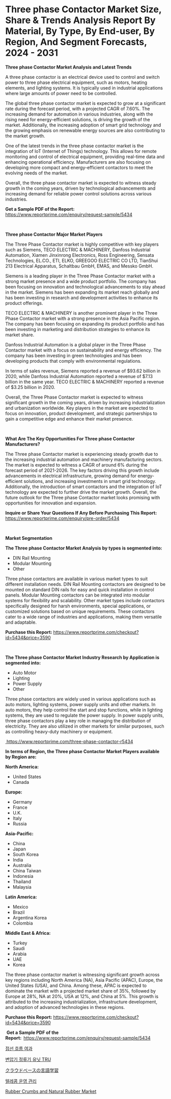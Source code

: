 <p><h1>Three phase Contactor Market Size, Share & Trends Analysis Report By Material, By Type, By End-user, By Region, And Segment Forecasts, 2024 - 2031</h1></p><p><strong>Three phase Contactor Market Analysis and Latest Trends</strong></p>
<p><p>A three phase contactor is an electrical device used to control and switch power to three phase electrical equipment, such as motors, heating elements, and lighting systems. It is typically used in industrial applications where large amounts of power need to be controlled.</p><p>The global three phase contactor market is expected to grow at a significant rate during the forecast period, with a projected CAGR of 7.60%. The increasing demand for automation in various industries, along with the rising need for energy-efficient solutions, is driving the growth of the market. Additionally, the increasing adoption of smart grid technology and the growing emphasis on renewable energy sources are also contributing to the market growth.</p><p>One of the latest trends in the three phase contactor market is the integration of IoT (Internet of Things) technology. This allows for remote monitoring and control of electrical equipment, providing real-time data and enhancing operational efficiency. Manufacturers are also focusing on developing more compact and energy-efficient contactors to meet the evolving needs of the market.</p><p>Overall, the three phase contactor market is expected to witness steady growth in the coming years, driven by technological advancements and increasing demand for reliable power control solutions across various industries.</p></p>
<p><strong>Get a Sample PDF of the Report:&nbsp;</strong> <a href="https://www.reportprime.com/enquiry/request-sample/5434">https://www.reportprime.com/enquiry/request-sample/5434</a></p>
<p>&nbsp;</p>
<p><strong>Three phase Contactor Major Market Players</strong></p>
<p><p>The Three Phase Contactor market is highly competitive with key players such as Siemens, TECO ELECTRIC & MACHINERY, Danfoss Industrial Automation, Xiamen Jinxinrong Electronics, Ross Engineering, Sensata Technologies, EL.CO., ETI, ELKO, GREEGOO ELECTRIC CO LTD, TianShui 213 Electrical Apparatus, Schaltbau GmbH, EMAS, and Messko GmbH.</p><p>Siemens is a leading player in the Three Phase Contactor market with a strong market presence and a wide product portfolio. The company has been focusing on innovation and technological advancements to stay ahead in the market. Siemens has been expanding its market reach globally and has been investing in research and development activities to enhance its product offerings.</p><p>TECO ELECTRIC & MACHINERY is another prominent player in the Three Phase Contactor market with a strong presence in the Asia Pacific region. The company has been focusing on expanding its product portfolio and has been investing in marketing and distribution strategies to enhance its market share.</p><p>Danfoss Industrial Automation is a global player in the Three Phase Contactor market with a focus on sustainability and energy efficiency. The company has been investing in green technologies and has been developing products that comply with environmental regulations.</p><p>In terms of sales revenue, Siemens reported a revenue of $93.62 billion in 2020, while Danfoss Industrial Automation reported a revenue of $7.13 billion in the same year. TECO ELECTRIC & MACHINERY reported a revenue of $3.25 billion in 2020.</p><p>Overall, the Three Phase Contactor market is expected to witness significant growth in the coming years, driven by increasing industrialization and urbanization worldwide. Key players in the market are expected to focus on innovation, product development, and strategic partnerships to gain a competitive edge and enhance their market presence.</p></p>
<p>&nbsp;</p>
<p><strong>What Are The Key Opportunities For Three phase Contactor Manufacturers?</strong></p>
<p><p>The Three phase Contactor market is experiencing steady growth due to the increasing industrial automation and machinery manufacturing sectors. The market is expected to witness a CAGR of around 6% during the forecast period of 2021-2026. The key factors driving this growth include advancements in electrical infrastructure, growing demand for energy-efficient solutions, and increasing investments in smart grid technology. Additionally, the introduction of smart contactors and the integration of IoT technology are expected to further drive the market growth. Overall, the future outlook for the Three phase Contactor market looks promising with opportunities for innovation and expansion.</p></p>
<p><strong>Inquire or Share Your Questions If Any Before Purchasing This Report:</strong> <a href="https://www.reportprime.com/enquiry/pre-order/5434">https://www.reportprime.com/enquiry/pre-order/5434</a></p>
<p>&nbsp;</p>
<p><strong>Market Segmentation</strong></p>
<p><strong>The Three phase Contactor Market Analysis by types is segmented into:</strong></p>
<p><ul><li>DIN Rail Mounting</li><li>Modular Mounting</li><li>Other</li></ul></p>
<p><p>Three phase contactors are available in various market types to suit different installation needs. DIN Rail Mounting contactors are designed to be mounted on standard DIN rails for easy and quick installation in control panels. Modular Mounting contactors can be integrated into modular systems for flexibility and scalability. Other market types include contactors specifically designed for harsh environments, special applications, or customized solutions based on unique requirements. These contactors cater to a wide range of industries and applications, making them versatile and adaptable.</p></p>
<p><strong>Purchase this Report:&nbsp;</strong><a href="https://www.reportprime.com/checkout?id=5434&price=3590">https://www.reportprime.com/checkout?id=5434&price=3590</a></p>
<p>&nbsp;</p>
<p><strong>The Three phase Contactor Market Industry Research by Application is segmented into:</strong></p>
<p><ul><li>Auto Motor</li><li>Lighting</li><li>Power Supply</li><li>Other</li></ul></p>
<p><p>Three phase contactors are widely used in various applications such as auto motors, lighting systems, power supply units and other markets. In auto motors, they help control the start and stop functions, while in lighting systems, they are used to regulate the power supply. In power supply units, three phase contactors play a key role in managing the distribution of electricity. They are also utilized in other markets for similar purposes, such as controlling heavy-duty machinery or equipment.</p></p>
<p><a href="https://www.reportprime.com/three-phase-contactor-r5434">&nbsp;https://www.reportprime.com/three-phase-contactor-r5434</a></p>
<p><strong>In terms of Region, the Three phase Contactor Market Players available by Region are:</strong></p>
<p>
    <p> <strong> North America: </strong>
        <ul>
            <li>United States</li>
            <li>Canada</li>
        </ul>
        </p> 
    <p> <strong> Europe: </strong>
        <ul>
            <li>Germany</li>
            <li>France</li>
            <li>U.K.</li>
            <li>Italy</li>
            <li>Russia</li>
        </ul>
        </p> 
    <p> <strong> Asia-Pacific: </strong>
        <ul>
            <li>China</li>
            <li>Japan</li>
            <li>South Korea</li>
            <li>India</li>
            <li>Australia</li>
            <li>China Taiwan</li>
            <li>Indonesia</li>
            <li>Thailand</li>
            <li>Malaysia</li>
        </ul>
        </p> 
    <p> <strong> Latin America: </strong>
        <ul>
            <li>Mexico</li>
            <li>Brazil</li>
            <li>Argentina Korea</li>
            <li>Colombia</li>
        </ul>
        </p> 
    <p> <strong> Middle East & Africa: </strong>
        <ul>
            <li>Turkey</li>
            <li>Saudi</li>
            <li>Arabia</li>
            <li>UAE</li>
            <li>Korea</li>
        </ul>
    </p>
    </p>
<p><p>The three phase contactor market is witnessing significant growth across key regions including North America (NA), Asia Pacific (APAC), Europe, the United States (USA), and China. Among these, APAC is expected to dominate the market with a projected market share of 35%, followed by Europe at 28%, NA at 20%, USA at 12%, and China at 5%. This growth is attributed to the increasing industrialization, infrastructure development, and adoption of advanced technologies in these regions.</p></p>
<p><strong>Purchase this Report: </strong><a href="https://www.reportprime.com/checkout?id=5434&price=3590">https://www.reportprime.com/checkout?id=5434&price=3590</a></p>
<p>&nbsp;<strong>Get a Sample PDF of the Report:&nbsp;&nbsp;</strong><a href="https://www.reportprime.com/enquiry/request-sample/5434">https://www.reportprime.com/enquiry/request-sample/5434</a></p>
<p><strong></strong></p>
<p><p><a href="https://medium.com/@carolynurton5656/%ED%83%95%EC%A0%A0%EC%85%9C-%ED%94%8C%EB%A1%9C%EC%9A%B0-%ED%95%84%ED%8A%B8%EB%A0%88%EC%9D%B4%EC%85%98-%EC%8B%9C%EC%9E%A5-%EA%B7%9C%EB%AA%A8-%EC%9C%A0%ED%98%95%EB%B3%84-%EC%9D%BC%ED%9A%8C%EC%9A%A9-%EC%8B%9C%EC%8A%A4%ED%85%9C-%EC%9E%AC%EC%82%AC%EC%9A%A9-%EC%8B%9C%EC%8A%A4%ED%85%9C-%EB%A7%89-%ED%95%84%ED%84%B0-%EC%BA%90%EC%84%B8%ED%8A%B8-%EC%B9%B4%ED%8A%B8%EB%A6%AC%EC%A7%80-%ED%95%84%ED%84%B0%EB%A7%81-%EC%95%A1%EC%84%B8%EC%84%9C%EB%A6%AC-%EC%A0%9C%ED%92%88%EB%B3%84-%EB%B0%94%EC%9D%B4%EC%98%A4%EC%B2%98%EB%A6%AC-%EB%B0%94%EC%9D%B4%EB%9F%AC%EC%8A%A4-%EB%B2%A1%ED%84%B0-%EB%B0%8F-%EB%B0%B1%EC%8B%A0-b1f92d84bea4">접선 흐름 여과</a></p><p><a href="https://github.com/konokaryan/Market-Research-Report-List-1/blob/main/392786059172.md">변압기 정류기 유닛 TRU</a></p><p><a href="https://medium.com/@lawrencewatkins654/%E3%82%AF%E3%83%A9%E3%82%A6%E3%83%89%E3%83%99%E3%83%BC%E3%82%B9%E3%81%AE%E8%A8%80%E8%AA%9E%E5%AD%A6%E7%BF%92%E5%B8%82%E5%A0%B4%E3%82%B7%E3%82%A7%E3%82%A2-%E3%82%B5%E3%82%A4%E3%82%BA-%E3%83%88%E3%83%AC%E3%83%B3%E3%83%89-%E7%94%A3%E6%A5%AD%E5%88%86%E6%9E%90%E3%83%AC%E3%83%9D%E3%83%BC%E3%83%88-%E3%82%A2%E3%83%97%E3%83%AA%E3%82%B1%E3%83%BC%E3%82%B7%E3%83%A7%E3%83%B3%E5%88%A5-%E4%BC%81%E6%A5%AD-%E5%80%8B%E4%BA%BA-%E3%81%9D%E3%81%AE%E4%BB%96-%E3%82%BF%E3%82%A4%E3%83%97%E5%88%A5-%E8%8B%B1%E8%AA%9E-%E3%82%B9%E3%83%9A%E3%82%A4%E3%83%B3%E8%AA%9E-%E4%B8%AD%E5%9B%BD%E8%AA%9E-%E3%83%95%E3%83%A9%E3%83%B3%E3%82%B9%E8%AA%9E-%E3%83%89%E3%82%A4%E3%83%84%E8%AA%9E-%E6%97%A5%E6%9C%AC%E8%AA%9E-%E3%82%A4%E3%82%BF%E3%83%AA%E3%82%A2%E8%AA%9E-%E3%83%AD%E3%82%B7%E3%82%A2%E8%AA%9E-3d35b1f2ab24">クラウドベースの言語学習</a></p><p><a href="https://medium.com/@wardpollich2022/%ED%86%B5%EC%8B%A0-%EC%9A%B4%EC%98%81-%EA%B4%80%EB%A6%AC-%EC%8B%9C%EC%9E%A5-%EA%B7%9C%EB%AA%A8-%EB%B0%8F-%EC%A0%90%EC%9C%A0%EC%9C%A8-%EB%B6%84%EC%84%9D-%EC%84%B1%EC%9E%A5-%EB%8F%99%ED%96%A5-%EB%B0%8F-%EC%98%88%EC%B8%A1-2024-2031-816338c1d0ea">텔레콤 운영 관리</a></p><p><a href="https://medium.com/@michael.parsons65654/market-forecast-global-rubber-crumbs-and-natural-rubber-trends-and-impact-analysis-2024-2031-63e071cf9451">Rubber Crumbs and Natural Rubber Market</a></p></p>
